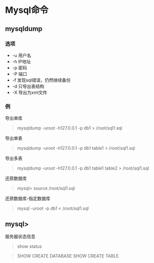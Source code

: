 # Mysql命令

## mysqldump 

### 选项
* -u 用户名
* -h IP地址
* -p 密码
* -P 端口
* -f 发现sql错误，仍然继续备份
* -d 只导出表结构
* -X 导出为xml文件


### 例

导出单库
> mysqldump -uroot -h127.0.0.1 -p db1 > /root/sql1.sql

导出单表
> mysqldump -uroot -h127.0.0.1 -p db1 table1 > /root/sql1.sql

导出多表
> mysqldump -uroot -h127.0.0.1 -p db1 table1 table2 > /root/sql1.sql

还原数据库
> mysql> source /root/sql1.sql

还原数据库-指定数据库
> mysql -uroot -p db1 < /root/sql1.sql

## mysql>

服务器状态信息
> show status 

> SHOW CREATE DATABASE
> SHOW CREATE TABLE
